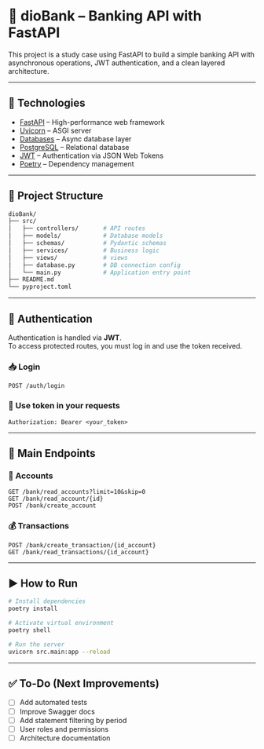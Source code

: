 # 💼 dioBank – Banking API with FastAPI

This project is a study case using FastAPI to build a simple banking API with asynchronous operations, JWT authentication, and a clean layered architecture.

---

## 🚀 Technologies

- [FastAPI](https://fastapi.tiangolo.com/) – High-performance web framework
- [Uvicorn](https://www.uvicorn.org/) – ASGI server
- [Databases](https://www.encode.io/databases/) – Async database layer
- [PostgreSQL](https://www.postgresql.org/) – Relational database
- [JWT](https://jwt.io/) – Authentication via JSON Web Tokens
- [Poetry](https://python-poetry.org/) – Dependency management

---

## 🧱 Project Structure

```bash
dioBank/
├── src/
│   ├── controllers/       # API routes
│   ├── models/            # Database models
│   ├── schemas/           # Pydantic schemas
│   ├── services/          # Business logic
│   ├── views/             # views
│   ├── database.py        # DB connection config
│   └── main.py            # Application entry point
├── README.md
└── pyproject.toml
```

---

## 🔐 Authentication

Authentication is handled via **JWT**.  
To access protected routes, you must log in and use the token received.

### 📥 Login

```http
POST /auth/login
```

### 🔑 Use token in your requests

```http
Authorization: Bearer <your_token>
```

---

## 📌 Main Endpoints

### 🧾 Accounts

```http
GET /bank/read_accounts?limit=10&skip=0
GET /bank/read_account/{id}
POST /bank/create_account
```

### 💰 Transactions

```http
POST /bank/create_transaction/{id_account}
GET /bank/read_transactions/{id_account}
```

---

## ▶️ How to Run

```bash
# Install dependencies
poetry install

# Activate virtual environment
poetry shell

# Run the server
uvicorn src.main:app --reload
```

---

## ✅ To-Do (Next Improvements)

- [ ] Add automated tests
- [ ] Improve Swagger docs
- [ ] Add statement filtering by period
- [ ] User roles and permissions
- [ ] Architecture documentation